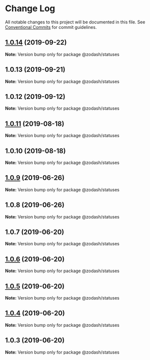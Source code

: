 # Change Log

All notable changes to this project will be documented in this file.
See [Conventional Commits](https://conventionalcommits.org) for commit guidelines.

## [1.0.14](https://github.com/zcorky/zodash/compare/@zodash/statuses@1.0.13...@zodash/statuses@1.0.14) (2019-09-22)

**Note:** Version bump only for package @zodash/statuses





## 1.0.13 (2019-09-21)

**Note:** Version bump only for package @zodash/statuses





## 1.0.12 (2019-09-12)

**Note:** Version bump only for package @zodash/statuses





## [1.0.11](https://github.com/zcorky/zodash/compare/@zodash/statuses@1.0.10...@zodash/statuses@1.0.11) (2019-08-18)

**Note:** Version bump only for package @zodash/statuses





## 1.0.10 (2019-08-18)

**Note:** Version bump only for package @zodash/statuses





## [1.0.9](https://github.com/zcorky/zodash/compare/@zodash/statuses@1.0.8...@zodash/statuses@1.0.9) (2019-06-26)

**Note:** Version bump only for package @zodash/statuses





## 1.0.8 (2019-06-26)

**Note:** Version bump only for package @zodash/statuses





## 1.0.7 (2019-06-20)

**Note:** Version bump only for package @zodash/statuses





## [1.0.6](https://github.com/zcorky/zodash/compare/@zodash/statuses@1.0.5...@zodash/statuses@1.0.6) (2019-06-20)

**Note:** Version bump only for package @zodash/statuses





## [1.0.5](https://github.com/zcorky/zodash/compare/@zodash/statuses@1.0.4...@zodash/statuses@1.0.5) (2019-06-20)

**Note:** Version bump only for package @zodash/statuses





## [1.0.4](https://github.com/zcorky/zodash/compare/@zodash/statuses@1.0.3...@zodash/statuses@1.0.4) (2019-06-20)

**Note:** Version bump only for package @zodash/statuses





## 1.0.3 (2019-06-20)

**Note:** Version bump only for package @zodash/statuses
